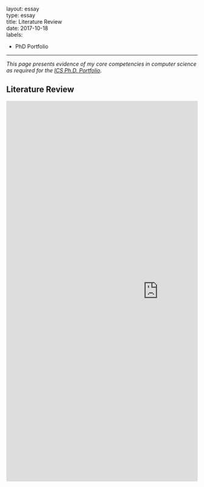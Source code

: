 layout: essay  
type: essay  
title: Literature Review  
date: 2017-10-18  
labels:
  - PhD Portfolio
---

*This page presents evidence of my core competencies in computer science as required for the [ICS Ph.D. Portfolio](http://www.ics.hawaii.edu/academics/graduate-degree-programs/ph-d-in-ics/#phd-portfolio).*

## Literature Review
<div style="margin-top: 10px; " class="ui center aligned grid">
    <div class="middle aligned column">
        <embed src="https://github.com/SimonEngler/SimonEngler.github.io/blob/master/images/literatureReview_v2.pdf" width="800px" height="1000px" />
    </div>
</div>



